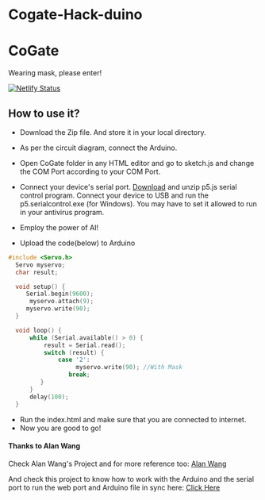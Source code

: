# Cogate-Hack-duino

# CoGate
Wearing mask, please enter!

[![Netlify Status](https://api.netlify.com/api/v1/badges/c019311c-de4d-420d-9bca-f37ac85ccc3b/deploy-status)](https://test-cogate.netlify.app/)

## How to use it?
- Download the Zip file. And store it in your local directory.

- As per the circuit diagram, connect the Arduino.

- Open CoGate folder in any HTML editor and go to sketch.js and change the COM Port according to your COM Port.

- Connect your device's serial port. [Download](https://github.com/p5-serial/p5.serialcontrol/releases)  and unzip p5.js serial control program. Connect your device to USB and run the p5.serialcontrol.exe (for Windows). You may have to set it allowed to run in your antivirus program.

- Employ the power of AI!

- Upload the code(below) to Arduino 

```cpp
#include <Servo.h>
  Servo myservo;
  char result;

  void setup() {
     Serial.begin(9600);
      myservo.attach(9);
     myservo.write(90);
  }

  void loop() {
      while (Serial.available() > 0) {
          result = Serial.read();
          switch (result) {
              case '2':
                   myservo.write(90); //With Mask
                 break;
         }
      }
      delay(100);
  } 
```
- Run the index.html and make sure that you are connected to internet.
- Now you are good to go! 


#### Thanks to Alan Wang
Check Alan Wang's Project and for more reference too: 
[Alan Wang](https://github.com/alankrantas/TeachableMachine-p5js-serialport)

And check this project to know how to work with the Arduino and the serial port to run the web port and Arduino file in sync here: [Click Here](https://experiments.withgoogle.com/tiny-sorter/view)

